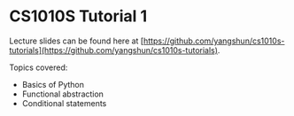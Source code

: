 CS1010S Tutorial 1
===

Lecture slides can be found here at [https://github.com/yangshun/cs1010s-tutorials](https://github.com/yangshun/cs1010s-tutorials).

Topics covered:
- Basics of Python
- Functional abstraction
- Conditional statements
